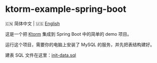 
# ktorm-example-spring-boot

:cn: 简体中文 | :us: [English](README.md)

这是一个把 [Ktorm](https://www.ktorm.org/) 集成到 Spring Boot 中的简单的 demo 项目。

运行这个项目，需要你的电脑上安装了 MySQL 的服务，并先把表结构建好。

建表 SQL 文件在这里：[init-data.sql](init-data.sql)
